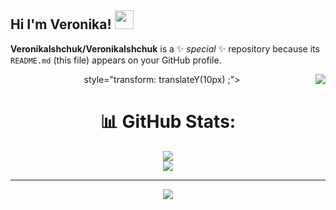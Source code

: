 ## Hi I'm Veronika! <img src="https://raw.githubusercontent.com/aemmadi/aemmadi/master/wave.gif" width="30">


**VeronikaIshchuk/VeronikaIshchuk** is a ✨ _special_ ✨ repository because its `README.md` (this file) appears on your GitHub profile.


<p>
  <div align="center">
<img src="https://i.pinimg.com/originals/8d/4b/77/8d4b77c44b7a68c0fd609411e2c0ec3c.gif" align="right">
    style="transform:
    translateY(10px) ;">
</p>

# 📊 GitHub Stats:
![](https://github-readme-stats.vercel.app/api?username=VeronikaIshchuk&theme=date_night&hide_border=false&include_all_commits=false&count_private=false)<br/>
![](https://nirzak-streak-stats.vercel.app/?user=VeronikaIshchuk&theme=date_night&hide_border=false)<br/>

---
[![](https://visitcount.itsvg.in/api?id=VeronikaIshchuk&icon=7&color=10)](https://visitcount.itsvg.in)

<!-- Proudly created with GPRM ( https://gprm.itsvg.in ) -->
